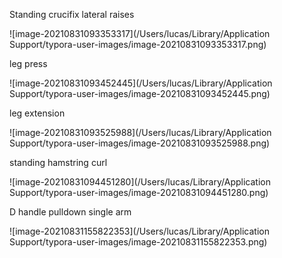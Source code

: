  

Standing crucifix lateral raises

![image-20210831093353317](/Users/lucas/Library/Application Support/typora-user-images/image-20210831093353317.png)



leg press

![image-20210831093452445](/Users/lucas/Library/Application Support/typora-user-images/image-20210831093452445.png)



leg extension

![image-20210831093525988](/Users/lucas/Library/Application Support/typora-user-images/image-20210831093525988.png)



standing hamstring curl

![image-20210831094451280](/Users/lucas/Library/Application Support/typora-user-images/image-20210831094451280.png)



D handle pulldown single arm

![image-20210831155822353](/Users/lucas/Library/Application Support/typora-user-images/image-20210831155822353.png)















